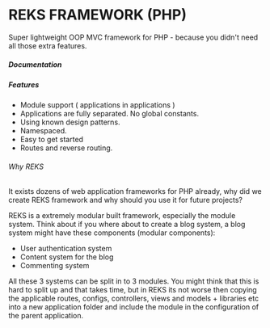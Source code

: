 REKS FRAMEWORK (PHP)
====

Super lightweight OOP MVC framework for PHP - because you didn't need all those extra features.


##### Documentation



##### Features

- Module support ( applications in applications )
- Applications are fully separated. No global constants.
- Using known design patterns.
- Namespaced.
- Easy to get started
- Routes and reverse routing.

###### Why REKS

It exists dozens of web application frameworks for PHP already, why did we create REKS framework and why should you use it for future projects?

REKS is a extremely modular built framework, especially the module system. Think about if you where about to create a blog system, a blog system might have these components (modular components):

- User authentication system
- Content system for the blog
- Commenting system

All these 3 systems can be split in to 3 modules. You might think that this is hard to split up and that takes time,
but in REKS its not worse then copying the applicable routes, configs, controllers, views and models + libraries etc into a new application
folder and include the module in the configuration of the parent application.
